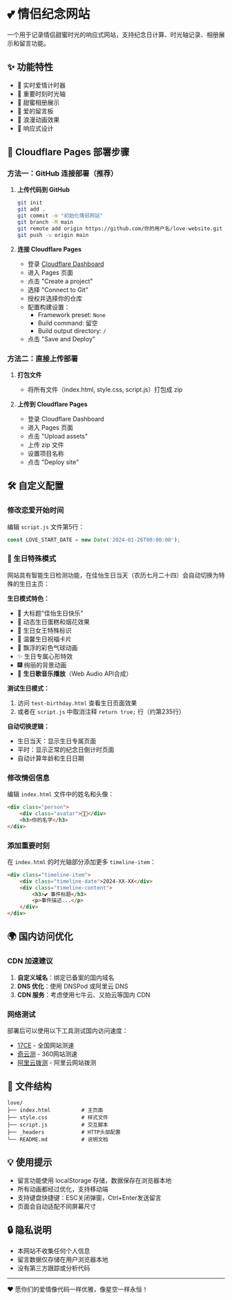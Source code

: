 # 💕 情侣纪念网站

一个用于记录情侣甜蜜时光的响应式网站，支持纪念日计算、时光轴记录、相册展示和留言功能。

## ✨ 功能特性

- 💖 实时爱情计时器
- 📅 重要时刻时光轴
- 📸 甜蜜相册展示
- 💌 爱的留言板
- 🎨 浪漫动画效果
- 📱 响应式设计

## 🚀 Cloudflare Pages 部署步骤

### 方法一：GitHub 连接部署（推荐）

1. **上传代码到 GitHub**
   ```bash
   git init
   git add .
   git commit -m "初始化情侣网站"
   git branch -M main
   git remote add origin https://github.com/你的用户名/love-website.git
   git push -u origin main
   ```

2. **连接 Cloudflare Pages**
   - 登录 [Cloudflare Dashboard](https://dash.cloudflare.com/)
   - 进入 Pages 页面
   - 点击 "Create a project"
   - 选择 "Connect to Git"
   - 授权并选择你的仓库
   - 配置构建设置：
     - Framework preset: `None`
     - Build command: 留空
     - Build output directory: `/`
   - 点击 "Save and Deploy"

### 方法二：直接上传部署

1. **打包文件**
   - 将所有文件（index.html, style.css, script.js）打包成 zip

2. **上传到 Cloudflare Pages**
   - 登录 Cloudflare Dashboard
   - 进入 Pages 页面
   - 点击 "Upload assets"
   - 上传 zip 文件
   - 设置项目名称
   - 点击 "Deploy site"

## 🛠️ 自定义配置

### 修改恋爱开始时间
编辑 `script.js` 文件第5行：
```javascript
const LOVE_START_DATE = new Date('2024-01-26T00:00:00');
```

### 🎂 生日特殊模式

网站具有智能生日检测功能，在佳怡生日当天（农历七月二十四）会自动切换为特殊的生日主页：

**生日模式特色：**
- 🎉 大标题"佳怡生日快乐"
- 🎂 动态生日蛋糕和烟花效果  
- 👑 生日女王特殊标识
- 💖 温馨生日祝福卡片
- 🎈 飘浮的彩色气球动画
- ✨ 生日专属心形特效
- 🎆 绚丽的背景动画
- 🎵 **生日歌音乐播放**（Web Audio API合成）

**测试生日模式：**
1. 访问 `test-birthday.html` 查看生日页面效果
2. 或者在 `script.js` 中取消注释 `return true;` 行（约第235行）

**自动切换逻辑：**
- 生日当天：显示生日专属页面
- 平时：显示正常的纪念日倒计时页面
- 自动计算年龄和生日日期

### 修改情侣信息
编辑 `index.html` 文件中的姓名和头像：
```html
<div class="person">
    <div class="avatar">👨‍💻</div>
    <h3>你的名字</h3>
</div>
```

### 添加重要时刻
在 `index.html` 的时光轴部分添加更多 `timeline-item`：
```html
<div class="timeline-item">
    <div class="timeline-date">2024-XX-XX</div>
    <div class="timeline-content">
        <h3>💕 事件标题</h3>
        <p>事件描述...</p>
    </div>
</div>
```

## 🌍 国内访问优化

### CDN 加速建议
1. **自定义域名**：绑定已备案的国内域名
2. **DNS 优化**：使用 DNSPod 或阿里云 DNS
3. **CDN 服务**：考虑使用七牛云、又拍云等国内 CDN

### 网络测试
部署后可以使用以下工具测试国内访问速度：
- [17CE](https://www.17ce.com/) - 全国网站测速
- [奇云测](https://ce.cloud.360.cn/) - 360网站测速
- [阿里云拨测](https://boce.aliyun.com/) - 阿里云网站拨测

## 📂 文件结构

```
love/
├── index.html          # 主页面
├── style.css           # 样式文件
├── script.js           # 交互脚本
├── _headers            # HTTP头部配置
└── README.md           # 说明文档
```

## 💡 使用提示

- 留言功能使用 localStorage 存储，数据保存在浏览器本地
- 所有动画都经过优化，支持移动端
- 支持键盘快捷键：ESC关闭弹窗，Ctrl+Enter发送留言
- 页面会自动适配不同屏幕尺寸

## 🔒 隐私说明

- 本网站不收集任何个人信息
- 留言数据仅存储在用户浏览器本地
- 没有第三方跟踪或分析代码

---

❤️ 愿你们的爱情像代码一样优雅，像星空一样永恒！